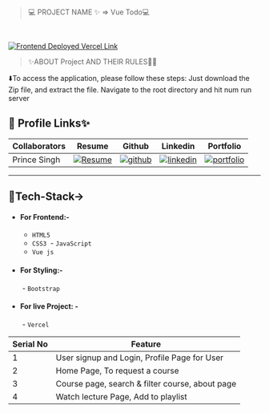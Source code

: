   
> 💻 PROJECT NAME ✨ => Vue Todo💻
<br>

[![Frontend Deployed Vercel Link](https://img.shields.io/badge/FrontendDeployed__Vercel_Link-000?style=for-the-badge&logo=ko-fi&logoColor=white)](https://vue-todo-ecru-eight.vercel.app/)

> ✨ABOUT Project AND THEIR RULES🧑‍💻

⬇️To access the application, please follow these steps:
Just download the Zip file, and extract the file. Navigate to the root directory and hit num run server 


## 🔗 Profile Links✨




 | Collaborators| Resume | Github                                                                                                                         |Linkedin                                                                                                                                                            | Portfolio                                                                                                                                    |
| -------------| ------------- | ---------------------------------------------------------------------------------------------------------------------------------------- | ------------------------------------------------------------------------------------------------------------------------------------------------------------------- | -------------------------------------------------------------------------------------------------------------------------------------------- |
| Prince Singh | [![Resume](https://img.shields.io/badge/my_Resume-000?style=for-the-badge&logo=ko-fi&logoColor=white)](https://drive.google.com/file/d/142LD5wD4ruf4Mo2np9CKQweA5s0GbBE0/view?usp=sharing) | [![github](https://img.shields.io/badge/github-1DA1F2?style=for-the-badge&logo=github&logoColor=white)](https://github.com/mrprincesingh)| [![linkedin](https://img.shields.io/badge/linkedin-0A66C2?style=for-the-badge&logo=linkedin&logoColor=white)](https://www.linkedin.com/in/prince-singh-a35963199/) |[![portfolio](https://img.shields.io/badge/my_portfolio-000?style=for-the-badge&logo=ko-fi&logoColor=white)](https://mrprincesingh.github.io/) |

  ---
## 💫Tech-Stack->

- #### For Frontend:-
   - `HTML5`
  - `CSS3`
  - `JavaScript `
   - `Vue js`
- #### For Styling:-  
   - `Bootstrap`
- #### For live Project: -
   - `Vercel`

  
| Serial No            | Feature                                                              |
| ----------------- | ------------------------------------------------------ |
| 1 | User signup and Login, Profile Page for User |
| 2 | Home Page, To request a course |
| 3 | Course page, search & filter course, about page  |
| 4 | Watch lecture Page, Add to playlist |
